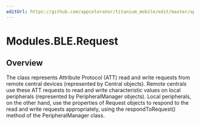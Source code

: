```yaml
---
editUrl: https://github.com/appcelerator/titanium_mobile/edit/master/apidoc/Request.yml
---
```

# Modules.BLE.Request

<TypeHeader/>

## Overview

The class represents Attribute Protocol (ATT) read and write requests from remote central devices
(represented by Central objects). Remote centrals use these ATT requests to read and write characteristic
values on local peripherals (represented by PeripheralManager objects). Local peripherals, on the other
hand, use the properties of Request objects to respond to the read and write requests appropriately,
using the respondToRequest() method of the PeripheralManager class.

<ApiDocs/>
